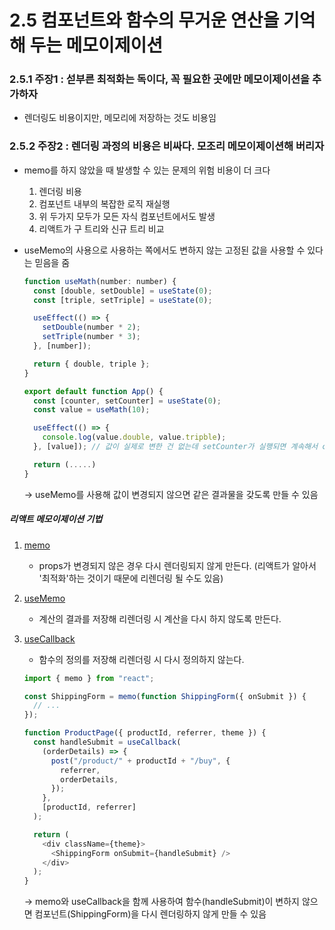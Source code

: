 # 2.5 컴포넌트와 함수의 무거운 연산을 기억해 두는 메모이제이션

### 2.5.1 주장1 : 섣부른 최적화는 독이다, 꼭 필요한 곳에만 메모이제이션을 추가하자

- 렌더링도 비용이지만, 메모리에 저장하는 것도 비용임

### 2.5.2 주장2 : 렌더링 과정의 비용은 비싸다. 모조리 메모이제이션해 버리자

- memo를 하지 않았을 때 발생할 수 있는 문제의 위험 비용이 더 크다

  1. 렌더링 비용
  2. 컴포넌트 내부의 복잡한 로직 재실행
  3. 위 두가지 모두가 모든 자식 컴포넌트에서도 발생
  4. 리액트가 구 트리와 신규 트리 비교

- useMemo의 사용으로 사용하는 쪽에서도 변하지 않는 고정된 값을 사용할 수 있다는 믿음을 줌

  ```javascript
  function useMath(number: number) {
    const [double, setDouble] = useState(0);
    const [triple, setTriple] = useState(0);

    useEffect(() => {
      setDouble(number * 2);
      setTriple(number * 3);
    }, [number]);

    return { double, triple };
  }

  export default function App() {
    const [counter, setCounter] = useState(0);
    const value = useMath(10);

    useEffect(() => {
      console.log(value.double, value.tripble);
    }, [value]); // 값이 실제로 변한 건 없는데 setCounter가 실행되면 계속해서 console.log가 출력됨

    return (.....)
  }
  ```

  -> useMemo를 사용해 값이 변경되지 않으면 같은 결과물을 갖도록 만들 수 있음

##### 리액트 메모이제이션 기법

1. [memo](https://react.dev/reference/react/memo#memo)
   - props가 변경되지 않은 경우 다시 렌더링되지 않게 만든다. (리액트가 알아서 '최적화'하는 것이기 때문에 리렌더링 될 수도 있음)
2. [useMemo](https://react.dev/reference/react/useMemo)

   - 계산의 결과를 저장해 리렌더링 시 계산을 다시 하지 않도록 만든다.

3. [useCallback](https://react.dev/reference/react/useCallback)

   - 함수의 정의를 저장해 리렌더링 시 다시 정의하지 않는다.

   ```javascript
   import { memo } from "react";

   const ShippingForm = memo(function ShippingForm({ onSubmit }) {
     // ...
   });
   ```

   ```javascript
   function ProductPage({ productId, referrer, theme }) {
     const handleSubmit = useCallback(
       (orderDetails) => {
         post("/product/" + productId + "/buy", {
           referrer,
           orderDetails,
         });
       },
       [productId, referrer]
     );

     return (
       <div className={theme}>
         <ShippingForm onSubmit={handleSubmit} />
       </div>
     );
   }
   ```

   -> memo와 useCallback을 함께 사용하여 함수(handleSubmit)이 변하지 않으면 컴포넌트(ShippingForm)을 다시 렌더링하지 않게 만들 수 있음
